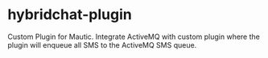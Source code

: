 # hybridchat-plugin
Custom Plugin for Mautic. Integrate ActiveMQ with custom plugin where the plugin will enqueue all SMS to the ActiveMQ SMS queue.
